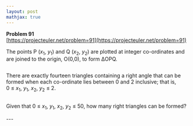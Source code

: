 ```yaml
---
layout: post
mathjax: true
---
```

**Problem 91**  
[https://projecteuler.net/problem=91](https://projecteuler.net/problem=91)

<p>The points P (<i>x</i><sub>1</sub>, <i>y</i><sub>1</sub>) and Q (<i>x</i><sub>2</sub>, <i>y</i><sub>2</sub>) are plotted at integer co-ordinates and are joined to the origin, O(0,0), to form ΔOPQ.</p>

<div class="center">
<img src="project/images/p091_1.png" class="dark_img" alt="" /><br /></div>

<p>There are exactly fourteen triangles containing a right angle that can be formed when each co-ordinate lies between 0 and 2 inclusive; that is,<br />0 ≤ <i>x</i><sub>1</sub>, <i>y</i><sub>1</sub>, <i>x</i><sub>2</sub>, <i>y</i><sub>2</sub> ≤ 2.</p>

<div class="center">
<img src="project/images/p091_2.png" alt="" /><br /></div>

<p>Given that 0 ≤ <i>x</i><sub>1</sub>, <i>y</i><sub>1</sub>, <i>x</i><sub>2</sub>, <i>y</i><sub>2</sub> ≤ 50, how many right triangles can be formed?</p>
---
